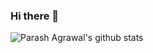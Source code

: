 ### Hi there 👋

![Parash Agrawal's github stats](https://github-readme-stats.vercel.app/api?username=parash-namespace&show_icons=true&count_private=true&line_height=20&theme=radical)


<!--
**parash-namespace/parash-namespace** is a ✨ _special_ ✨ repository because its `README.md` (this file) appears on your GitHub profile.

Here are some ideas to get you started:

- 🔭 I’m currently working on ...
- 🌱 I’m currently learning ...
- 👯 I’m looking to collaborate on ...
- 🤔 I’m looking for help with ...
- 💬 Ask me about ...
- 📫 How to reach me: ...
- 😄 Pronouns: ...
- ⚡ Fun fact: ...
-->
